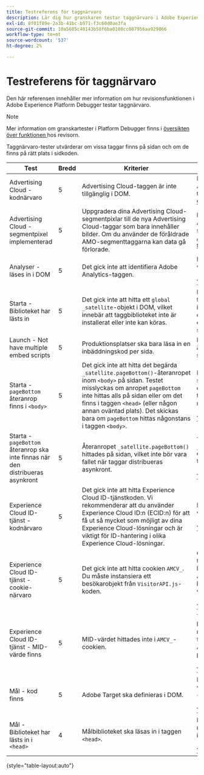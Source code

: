 ```yaml
---
title: Testreferens för taggnärvaro
description: Lär dig hur granskaren testar taggnärvaro i Adobe Experience Platform Debugger.
exl-id: 8f01f89e-2a3b-41bc-b971-f3c60d0ae3fa
source-git-commit: 10a5605c40143b58f6ba0108cc087956aa929866
workflow-type: tm+mt
source-wordcount: '537'
ht-degree: 2%

---
```


# Testreferens för taggnärvaro

Den här referensen innehåller mer information om hur revisionsfunktionen i Adobe Experience Platform Debugger testar taggnärvaro.

>[!NOTE]
>
>Mer information om granskartester i Platform Debugger finns i [översikten över funktionen ](./overview.md) hos revisorn.

Taggnärvaro-tester utvärderar om vissa taggar finns på sidan och om de finns på rätt plats i sidkoden.

| Test | Bredd | Kriterier | Rekommendation |
| --- | --- | --- | --- |
| Advertising Cloud - kodnärvaro | 5 | Advertising Cloud-taggen är inte tillgänglig i DOM. | Implementera Advertising Cloud-taggen med [Advertising Cloud-taggtillägget](../../destinations/catalog/advertising/adobe-advertising-cloud.md). |
| Advertising Cloud - segmentpixel implementerad | 5 | Uppgradera dina Advertising Cloud-segmentpixlar till de nya Advertising Cloud-taggar som bara innehåller bilder. Om du använder de föråldrade AMO-segmenttaggarna kan data gå förlorade. | Implementera Advertising Cloud-segmentpixeln med [Advertising Cloud-taggtillägget](../../destinations/catalog/advertising/adobe-advertising-cloud.md). |
| Analyser - läses in i DOM | 5 | Det gick inte att identifiera Adobe Analytics-taggen. | Installera den senaste versionen av Analytics. <br><br>[Ytterligare information](https://experienceleague.adobe.com/docs/analytics/implementation/home.html) |
| Starta - Biblioteket har lästs in | 5 | Det gick inte att hitta ett `global _satellite`-objekt i DOM, vilket innebär att taggbiblioteket inte är installerat eller inte kan köras. | Kontrollera att taggbiblioteket är implementerat på sidan och inte blockeras av efterföljande skriptaktiviteter. |
| Launch - Not have multiple embed scripts | 5 | Produktionsplatser ska bara läsa in en inbäddningskod per sida. | Kontrollera att det bara är produktionsbiblioteket som läses in på sidan. |
| Starta - `pageBottom` återanrop finns i `<body>` | 5 | Det gick inte att hitta det begärda `_satellite.pageBottom()`-återanropet inom `<body>` på sidan. Testet misslyckas om anropet `pageBottom` inte hittas alls på sidan eller om det finns i taggen `<head>` (eller någon annan oväntad plats). Det skickas bara om `pageBottom` hittas någonstans i taggen `<body>`. | Lägg till det infogade skriptet omedelbart före den avslutande `</body>`-taggen för att säkerställa rätt taggfunktionalitet.<br><br>[Ytterligare information](../../tags/ui/client-side/asynchronous-deployment.md) |
| Starta - `pageBottom` återanrop ska inte finnas när den distribueras asynkront | 5 | Återanropet `_satellite.pageBottom()` hittades på sidan, vilket inte bör vara fallet när taggar distribueras asynkront. | Ta bort skriptet `_satellite.pageBottom()` om du vill aktivera rätt taggfunktioner. <br><br>[Ytterligare information](../../tags/ui/client-side/asynchronous-deployment.md) |
| Experience Cloud ID-tjänst - kodnärvaro | 5 | Det gick inte att hitta Experience Cloud ID-tjänstkoden. Vi rekommenderar att du använder Experience Cloud ID:n (ECID:n) för att få ut så mycket som möjligt av dina Experience Cloud-lösningar och är viktigt för ID-hantering i olika Experience Cloud-lösningar. | Installera den senaste versionen av ECID.<br><br>[Ytterligare information](https://experienceleague.adobe.com/docs/id-service/using/intro/overview.html) |
| Experience Cloud ID-tjänst - cookie-närvaro | 5 | Det gick inte att hitta cookien `AMCV_`. Du måste instansiera ett besökarobjekt från `VisitorAPI.js`-koden. | Om det här är en taggimplementering kontrollerar du att AdobeOrg-ID:t är korrekt angivet i ECID-verktyget. <br><br>[Ytterligare information](https://experienceleague.adobe.com/docs/id-service/using/intro/cookies.html) |
| Experience Cloud ID-tjänst - MID-värde finns | 5 | MID-värdet hittades inte i `AMCV_`-cookien. | Testa igen för att kontrollera om det finns någon ECID API-fördröjning. Kontakta Adobe kundtjänst om problemet kvarstår. <br><br>[Ytterligare information](https://experienceleague.adobe.com/docs/id-service/using/intro/cookies.html) |
| Mål - kod finns | 5 | Adobe Target ska definieras i DOM. | Installera den senaste versionen av Target (at.js). <br><br>[Ytterligare information](https://experienceleague.adobe.com/docs/target/using/implement-target/implementing-target.html) |
| Mål - Biblioteket har lästs in i `<head>` | 4 | Målbiblioteket ska läsas in i taggen `<head>`. | Kontrollera att målbiblioteket har lästs in i taggen `<head>`. <br><br>[Ytterligare information](https://experienceleague.adobe.com/docs/target/using/implement-target/implementing-target.html) |

{style="table-layout:auto"}
